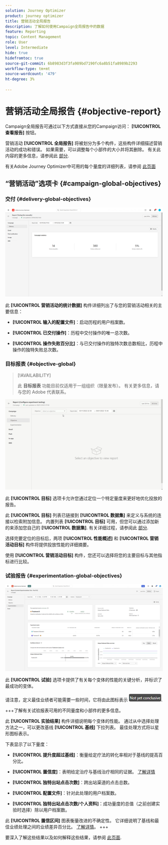 ```yaml
---
solution: Journey Optimizer
product: journey optimizer
title: 营销活动全局报告
description: 了解如何使用Campaign全局报告中的数据
feature: Reporting
topic: Content Management
role: User
level: Intermediate
hide: true
hidefromtoc: true
source-git-commit: 6b8983d3f3fa989bd7190fc6a8b51fa8989b2293
workflow-type: tm+mt
source-wordcount: '479'
ht-degree: 3%

---
```


# 营销活动全局报告 {#objective-report}

Campaign全局报告可通过以下方式直接从您的Campaign访问： **[!UICONTROL 查看报告]** 按钮。

营销活动 **[!UICONTROL 全局报告]** 将被划分为多个构件，这些构件详细描述营销活动的成功和错误。 如果需要，可以调整每个小部件的大小并将其删除。 有关此内容的更多信息，请参阅此 [部分](../reports/global-report.md#modify-dashboard).

有关Adobe Journey Optimizer中可用的每个量度的详细列表，请参阅 [此页面](global-report.md#list-of-components-global.md)

## “营销活动”选项卡 {#campaign-global-objectives}

### 交付 {#delivery-global-objectives}

![](assets/campaign_report_global_1.png)

此 **[!UICONTROL 营销活动的统计数据]** 构件详细列出了与您的营销活动相关的主要信息：

* **[!UICONTROL 输入的配置文件]**：启动历程的用户档案数。

* **[!UICONTROL 已交付操作]**：历程中交付操作的唯一总次数。

* **[!UICONTROL 操作失败百分比]**：与已交付操作的独特次数总数相比，历程中操作的独特失败总次数。

### 目标报表 {#objective-global}

>[!AVAILABILITY]
>
>此 **目标报表** 功能目前仅适用于一组组织（限量发布）。 有关更多信息，请与您的 Adobe 代表联系。

![](assets/performance_report.gif)

此 **[!UICONTROL 目标]** 选项卡允许您通过定位一个特定量度来更好地优化投放的报告。

此 **[!UICONTROL 目标]** 列表已链接到 **[!UICONTROL 数据集]** 来定义与系统的连接以检索附加信息。 内置列表 **[!UICONTROL 目标]** 可用，但您可以通过添加新的来添加您自己的 **[!UICONTROL 数据集]**. 有关详细过程，请参阅此 [部分](../campaigns/reporting-configuration.md).

选择完要定位的目标后，两项 **[!UICONTROL 性能概述]** 和 **[!UICONTROL 营销活动目标]** 构件将提供投放性能的详细摘要。

使用 **[!UICONTROL 营销活动目标]** 构件，您还可以选择将您的主要目标与其他指标进行比较。

### 试验报告 {#experimentation-global-objectives}

![](assets/experimentation_report_3.png)

此 **[!UICONTROL 试验]** 选项卡提供了有关每个变体的性能的关键分析，并标识了最成功的变体。

请注意，定义最佳业绩者可能需要一些时间，它将由此图标表示 ![](assets/experimentation_report_1.png).

+++了解有关试验报表可用的不同量度和小部件的更多信息。

此 **[!UICONTROL 实验结果]** 构件详细说明每个变体的性能。 通过从中选择处理方法之一，可以更改基线 **[!UICONTROL 基线]** 下拉列表。 最佳处理方式将以星形图标表示。

下表显示了以下量度：

* **[!UICONTROL 提升度超过基线]**：衡量给定疗法的转化率相对于基线的提高百分比。

* **[!UICONTROL 置信度]**：表明给定治疗与基线治疗相同的证据。 [了解详情](../campaigns/experiment-calculations.md#understand-confidence)

* **[!UICONTROL 独特出站点击次数]**：跨出站渠道的点击总数。

* **[!UICONTROL 配置文件]**：针对此处理的用户档案数。

* **[!UICONTROL 独特出站点击次数/个人资料]**：成功量度的总值（之前创建实验时选择）除以用户档案数。

此 **[!UICONTROL 置信区间]** 图表衡量改进的不确定性。 它详细说明了基线和最佳业绩处理之间的业绩差异百分比。 [了解详情](../campaigns/experiment-calculations.md#confidence-intervals)。
+++

要深入了解这些结果以及如何解释这些结果，请参阅 [此页面](../campaigns/get-started-experiment.md#interpret-results).

